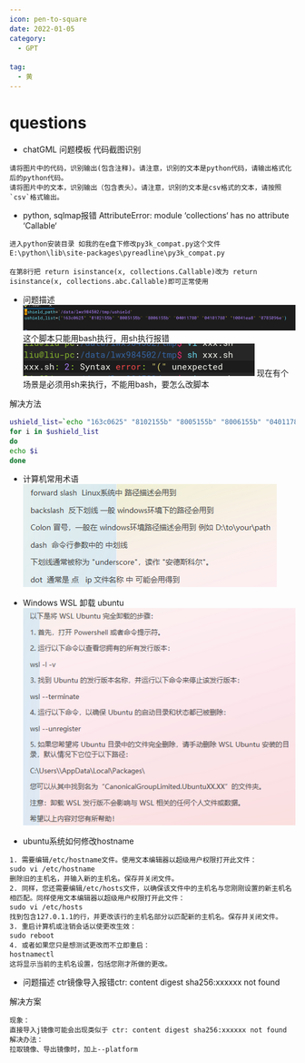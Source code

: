 ```yaml
---
icon: pen-to-square
date: 2022-01-05
category:
  - GPT

tag:
  - 黄
---
```


# questions

- chatGML 问题模板 代码截图识别
```text
请将图片中的代码，识别输出(包含注释)。请注意，识别的文本是python代码，请输出格式化后的python代码。
请将图片中的文本，识别输出（包含表头）。请注意，识别的文本是csv格式的文本，请按照`csv`格式输出。
```

- python, sqlmap报错 AttributeError: module ‘collections‘ has no attribute ‘Callable‘

```text
进入python安装目录 如我的在e盘下修改py3k_compat.py这个文件E:\python\lib\site-packages\pyreadline\py3k_compat.py

在第8行把 return isinstance(x, collections.Callable)改为 return isinstance(x, collections.abc.Callable)即可正常使用
```

- 问题描述
![Img](./FILES/questions.md/img-20240318163231.png)
这个脚本只能用bash执行，用sh执行报错
![Img](./FILES/questions.md/img-20240318163241.png)
现在有个场景是必须用sh来执行，不能用bash，要怎么改脚本

解决方法
```bash
ushield_list=`echo "163c0625" "8102155b" "8005155b" "8006155b" "04011780" "04101780" "10041ea8" "0705096e" `
for i in $ushield_list
do
echo $i
done
```

- 计算机常用术语
![Img](./FILES/questions.md/img-20240318163746.png)


- Windows WSL 卸载 ubuntu
![Img](./FILES/questions.md/img-20240318163903.png)


- ubuntu系统如何修改hostname
```text
1. 需要编辑/etc/hostname文件。使用文本编辑器以超级用户权限打开此文件：
sudo vi /etc/hostname
删除旧的主机名，并输入新的主机名。保存并关闭文件。
2. 同样，您还需要编辑/etc/hosts文件，以确保该文件中的主机名与您刚刚设置的新主机名相匹配。同样使用文本编辑器以超级用户权限打开此文件：
sudo vi /etc/hosts
找到包含127.0.1.1的行，并更改该行的主机名部分以匹配新的主机名。保存并关闭文件。
3. 重启计算机或注销会话以使更改生效：
sudo reboot
4. 或者如果您只是想测试更改而不立即重启：
hostnamectl
这将显示当前的主机名设置，包括您刚才所做的更改。
```

- 问题描述
ctr镜像导入报错ctr: content digest sha256:xxxxxx not found

解决方案
```text
现象：
直接导入j镜像可能会出现类似于 ctr: content digest sha256:xxxxxx not found
解决办法：
拉取镜像、导出镜像时，加上--platform
```


